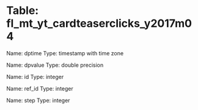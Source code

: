 Table: fl_mt_yt_cardteaserclicks_y2017m04
=========================================

Name: dptime
Type: timestamp with time zone

Name: dpvalue
Type: double precision

Name: id
Type: integer

Name: ref_id
Type: integer

Name: step
Type: integer

